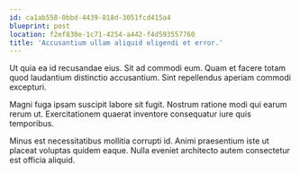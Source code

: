 ```yaml
---
id: ca1ab558-0bbd-4439-818d-3051fcd415a4
blueprint: post
location: f2ef830e-1c71-4254-a442-f4d593557760
title: 'Accusantium ullam aliquid eligendi et error.'
---
```

Ut quia ea id recusandae eius. Sit ad commodi eum. Quam et facere totam quod laudantium distinctio accusantium. Sint repellendus aperiam commodi excepturi.

Magni fuga ipsam suscipit labore sit fugit. Nostrum ratione modi qui earum rerum ut. Exercitationem quaerat inventore consequatur iure quis temporibus.

Minus est necessitatibus mollitia corrupti id. Animi praesentium iste ut placeat voluptas quidem eaque. Nulla eveniet architecto autem consectetur est officia aliquid.